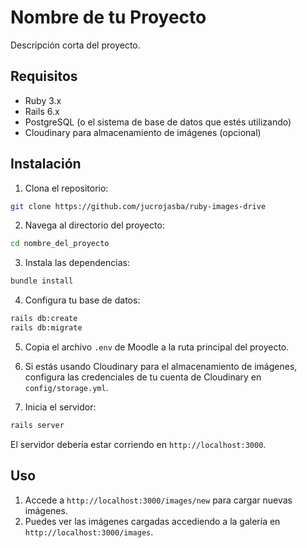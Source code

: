# Nombre de tu Proyecto

Descripción corta del proyecto.

## Requisitos

- Ruby 3.x
- Rails 6.x
- PostgreSQL (o el sistema de base de datos que estés utilizando)
- Cloudinary para almacenamiento de imágenes (opcional)

## Instalación

1. Clona el repositorio:

```bash
git clone https://github.com/jucrojasba/ruby-images-drive
```
2. Navega al directorio del proyecto:

```bash
cd nombre_del_proyecto
```

3. Instala las dependencias:

```bash
bundle install
```

4. Configura tu base de datos:

```bash
rails db:create
rails db:migrate
```

5. Copia el archivo `.env` de Moodle a la ruta principal del proyecto.

6. Si estás usando Cloudinary para el almacenamiento de imágenes, configura las credenciales de tu cuenta de Cloudinary en `config/storage.yml`.

7. Inicia el servidor:

```bash
rails server
```

El servidor debería estar corriendo en `http://localhost:3000`.

## Uso

1. Accede a `http://localhost:3000/images/new` para cargar nuevas imágenes.
2. Puedes ver las imágenes cargadas accediendo a la galería en `http://localhost:3000/images`.



